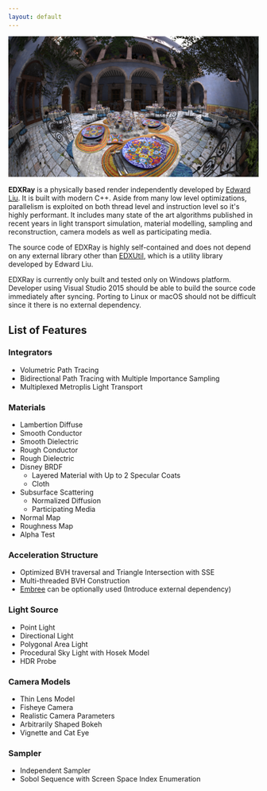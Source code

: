 ```yaml
---
layout: default
---
```


![](assets/FishEye_SanMiguel1.jpg)

**EDXRay** is a physically based render independently developed by [Edward Liu](http://behindthepixels.info/). It is built with modern C++. Aside from many low level optimizations, parallelism is exploited on both thread level and instruction level so it's highly performant. It includes many state of the art algorithms published in recent years in light transport simulation, material modelling, sampling and reconstruction, camera models as well as participating media.

The source code of EDXRay is highly self-contained and does not depend on any external library other than [EDXUtil](https://github.com/EDXGraphics/EDXUtil), which is a utility library developed by Edward Liu.

EDXRay is currently only built and tested only on Windows platform. Developer using Visual Studio 2015 should be able to build the source code immediately after syncing. Porting to Linux or macOS should not be difficult since it there is no external dependency.

## List of Features
### Integrators
- Volumetric Path Tracing
- Bidirectional Path Tracing with Multiple Importance Sampling
- Multiplexed Metroplis Light Transport

### Materials
- Lambertion Diffuse
- Smooth Conductor
- Smooth Dielectric
- Rough Conductor
- Rough Dielectric
- Disney BRDF
  - Layered Material with Up to 2 Specular Coats
  - Cloth
- Subsurface Scattering
  - Normalized Diffusion
  - Participating Media
- Normal Map
- Roughness Map
- Alpha Test

### Acceleration Structure
- Optimized BVH traversal and Triangle Intersection with SSE
- Multi-threaded BVH Construction
- [Embree](https://embree.github.io/) can be optionally used (Introduce external dependency)

### Light Source
- Point Light
- Directional Light
- Polygonal Area Light
- Procedural Sky Light with Hosek Model
- HDR Probe

### Camera Models
- Thin Lens Model
- Fisheye Camera
- Realistic Camera Parameters
- Arbitrarily Shaped Bokeh
- Vignette and Cat Eye 

### Sampler
- Independent Sampler
- Sobol Sequence with Screen Space Index Enumeration
